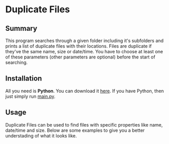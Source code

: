 # Duplicate Files
## Summary
This program searches through a given folder including it's subfolders and prints a list of duplicate files with their locations.
Files are duplicate if they've the same name, size or date/time.
You have to choose at least one of these parameters (other parameters are optional) before the start of searching.
## Installation
All you need is **Python**. You can download it [here](https://www.python.org/downloads/).
If you have Python, then just simply run [main.py](main.py).
## Usage
Duplicate Files can be used to find files with specific properties like name, date/time and size. Below are some examples to give you a better understading of what it looks like.
